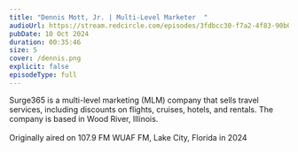 ```yaml
---
title: "Dennis Mott, Jr. | Multi-Level Marketer  "
audioUrl: https://stream.redcircle.com/episodes/3fdbcc30-f7a2-4f83-90b0-41ea1e187428/stream.mp3
pubDate: 10 Oct 2024
duration: 00:35:46
size: 5
cover: /dennis.png
explicit: false
episodeType: full
---
```

Surge365 is a multi-level marketing (MLM) company that sells travel services, including discounts on flights, cruises, hotels, and rentals. The company is based in Wood River, Illinois.\
\
Originally aired on 107.9 FM WUAF FM, Lake City, Florida in 2024